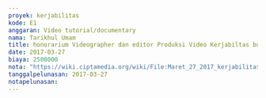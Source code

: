 ```yaml
---
proyek: kerjabilitas
kode: E1
anggaran: Video tutorial/documentary
nama: Tarikhul Umam
title: honorarium Videographer dan editor Produksi Video Kerjabiltas bulan Maret 2017
date: 2017-03-27
biaya: 2500000
nota: "https://wiki.ciptamedia.org/wiki/File:Maret_27_2017_kerjabilitas_E1_gaji_videographer_dan_editor_tarichul.jpg"
tanggalpelunasan: 2017-03-27
notapelunasan:
---
```

